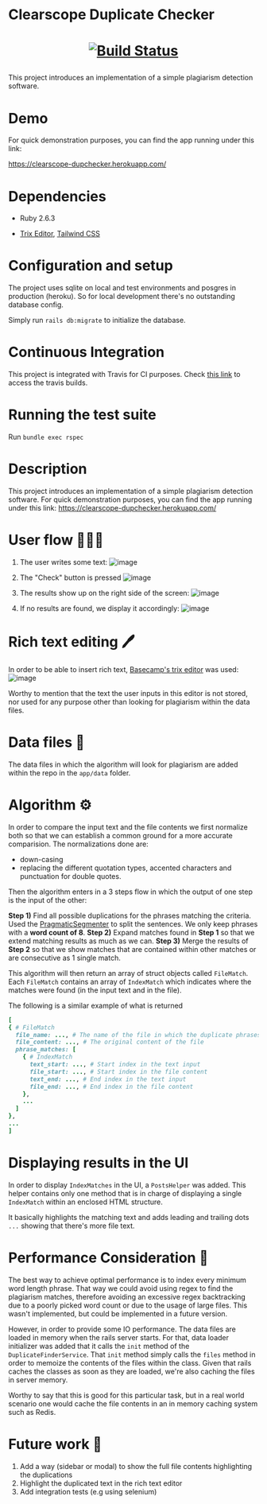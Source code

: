 # Clearscope Duplicate Checker

<h1 align="center">
  <p align="center">
    <a href="https://app.travis-ci.com/mochetts/dupchecker">
      <img alt="Build Status" src="https://app.travis-ci.com/mochetts/dupchecker.svg?branch=main"/>
    </a>
  </p>
</h1>

This project introduces an implementation of a simple plagiarism detection software.
# Demo

For quick demonstration purposes, you can find the app running under this link:

https://clearscope-dupchecker.herokuapp.com/
# Dependencies

* Ruby 2.6.3

* [Trix Editor](https://github.com/basecamp/trix), [Tailwind CSS](https://tailwindcss.com/)
# Configuration and setup

The project uses sqlite on local and test environments and posgres in production (heroku). So for local development there's no outstanding database config.

Simply run `rails db:migrate` to initialize the database.
# Continuous Integration

This project is integrated with Travis for CI purposes. Check [this link](https://app.travis-ci.com/github/mochetts/dupchecker) to access the travis builds.
# Running the test suite

Run `bundle exec rspec`

# Description

This project introduces an implementation of a simple plagiarism detection software. For quick demonstration purposes, you can find the app running under this link: https://clearscope-dupchecker.herokuapp.com/

# User flow 🚶🏻‍♀️

1. The user writes some text:
![image](https://user-images.githubusercontent.com/3678598/132024330-1ac89fcb-0f35-496c-a310-a4dd6a10812b.png)

2. The "Check" button is pressed
![image](https://user-images.githubusercontent.com/3678598/132024377-4ba5dc38-1eda-4b48-8ab9-8d22698c3438.png)

3. The results show up on the right side of the screen:
![image](https://user-images.githubusercontent.com/3678598/132024412-882b8ed2-7ab1-494b-9f94-582ba1966cec.png)

4. If no results are found,  we display it accordingly:
![image](https://user-images.githubusercontent.com/3678598/131694469-cfc59c40-c8d1-4d64-b71b-e4e16a379843.png)

# Rich text editing 🖊️

In order to be able to insert rich text, [Basecamp's trix editor](https://github.com/basecamp/trix) was used:
![image](https://user-images.githubusercontent.com/3678598/131677512-5c120c55-6c6a-4eea-91c7-9429ecb8360c.png)

Worthy to mention that the text the user inputs in this editor is not stored, nor used for any purpose other than looking for plagiarism within the data files.

# Data files 📄

The data files in which the algorithm will look for plagiarism are added within the repo in the `app/data` folder.

# Algorithm  ⚙️

In order to compare the input text and the file contents we first normalize both so that we can establish a common ground for a more accurate comparision. The normalizations done are:
 - down-casing
 - replacing the different quotation types, accented characters and punctuation for double quotes.

Then the algorithm enters in a 3 steps flow in which the output of one step is the input of the other:

**Step 1)** Find all possible duplications for the phrases matching the criteria. Used the [PragmaticSegmenter](https://github.com/diasks2/pragmatic_segmenter) to split the sentences. We only keep phrases with a **word count of 8**.
**Step 2)** Expand matches found in **Step 1** so that we extend matching results as much as we can.
**Step 3)** Merge the results of **Step 2** so that we show matches that are contained within other matches or are consecutive as 1 single match.

This algorithm will then return an array of struct objects called `FileMatch`. Each `FileMatch` contains an array of `IndexMatch` which indicates where the matches were found (in the input text and in the file).

The following is a similar example of what is returned
```rb
[
{ # FileMatch
  file_name: ..., # The name of the file in which the duplicate phrases were found
  file_content: ..., # The original content of the file
  phrase_matches: [
    { # IndexMatch
      text_start: ..., # Start index in the text input
      file_start: ..., # Start index in the file content
      text_end: ..., # End index in the text input
      file_end: ..., # End index in the file content
    },
    ...
  ]
},
...
]
```

# Displaying results in the UI

In order to display `IndexMatches` in the UI, a `PostsHelper` was added. This helper contains only one method that is in charge of displaying a single `IndexMatch` within an enclosed HTML structure.

It basically highlights the matching text and adds leading and trailing dots `...` showing that there's more file text.

# Performance Consideration 🚀

The best way to achieve optimal performance is to index every minimum word length phrase. That way we could avoid using regex to find the plagiarism matches, therefore avoiding an excessive regex backtracking due to a poorly picked word count or due to the usage of large files.  This wasn't implemented, but could be implemented in a future version.

However, in order to provide some IO performance. The data files are loaded in memory when the rails server starts. For that, data loader initializer was added that it calls the `init` method of the `DuplicateFinderService`. That `init` method simply calls the `files` method in order to memoize the contents of the files within the class. Given that rails caches the classes as soon as they are loaded, we're also caching the files in server memory.

Worthy to say that this is good for this particular task, but in a real world scenario one would cache the file contents in an in memory caching system such as Redis.

# Future work 🔮

1. Add a way (sidebar or modal) to show the full file contents highlighting the duplications
2. Highlight the duplicated text in the rich text editor
3. Add integration tests (e.g using selenium)